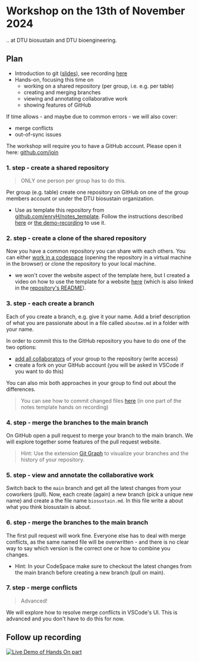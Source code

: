 # Workshop on the 13th of November 2024

.. at DTU biosustain and DTU bioengineering.

## Plan

- Introduction to git ([slides](https://docs.google.com/presentation/d/1RsKMiKquE4wqncrAv9LEtjivGE_dGiHoJ8nKCxgVKeY/edit?usp=sharing)),
  see recording [here](https://youtu.be/cAU3BCUkHxM)
- Hands-on, focusing this time on
    - working on a shared repository (per group, i.e. e.g. per table)
    - creating and merging branches
    - viewing and annotating collaborative work
    - showing features of GitHub

If time allows - and maybe due to common errors - we will also cover:
- merge conflicts
- out-of-sync issues

The workshop will require you to have a GitHub account. Please open it here: [github.com/join](https://github.com/join) 

### 1. step - create a shared repository

> ONLY one person per group has to do this.

Per group (e.g. table) create one repository on GitHub on one of the group members account
or under the DTU biosustain organization.
 - Use as template this repository from  
   [github.com/enryH/notes_template](https://github.com/enryH/notes_template). 
   Follow the instructions described 
   [here](https://docs.github.com/en/repositories/creating-and-managing-repositories/creating-a-repository-from-a-template#creating-a-repository-from-a-template) or 
   [the demo-recording](https://youtu.be/XolIezJtSPI?t=98) to use it.

### 2. step - create a clone of the shared repository

Now you have a common repository you can share with each others. You can either 
[work in a codespace](https://docs.github.com/en/codespaces/developing-in-a-codespace/creating-a-codespace-for-a-repository#creating-a-codespace-for-a-repository)
(opening the repository in a virtual machine in the browser) or clone the repository
to your local machine.

- we won't cover the website aspect of the template here, but I created a video on how 
  to use the template for a website [here](https://www.youtube.com/watch?v=XolIezJtSPI) 
  (which is also linked in the [repository's README](https://github.com/enryH/notes_template)).

### 3. step - each create a branch

Each of you create a branch, e.g. give it your name. Add a brief description of what you 
are passionate about in a file called `aboutme.md` in a folder with your name.

In order to commit this to the GitHub repository you have to do one of the two options:

- [add all collaborators](https://docs.github.com/en/account-and-profile/setting-up-and-managing-your-personal-account-on-github/managing-access-to-your-personal-repositories/inviting-collaborators-to-a-personal-repository#inviting-a-collaborator-to-a-personal-repository)
  of your group to the repository (write access)
- create a fork on your GitHub account (you will be asked in VSCode if you want to do this)

You can also mix both approaches in your group to find out about the differences.

> You can see how to commit changed files [here](https://www.youtube.com/watch?v=XolIezJtSPI&t=938s)
> (in one part of the notes template hands on recording)

### 4. step - merge the branches to the main branch

On GitHub open a pull request to merge your branch to the main branch. We will explore 
together some features of the pull request website.

> Hint: Use the extension
> [Git Graph](https://marketplace.visualstudio.com/items?itemName=mhutchie.git-graph)
> to visualize your branches and the history of your repository.

### 5. step - view and annotate the collaborative work

Switch back to the `main` branch and get all the latest changes from your coworkers (pull). 
Now, each create (again) a new branch (pick a unique new name) and create a the file name `biosustain.md`. 
In this file write a about what you think biosustain is about.

### 6. step - merge the branches to the main branch

The first pull request will work fine. Everyone else has to deal with merge conflicts, as 
the same named file will be overwritten - and there is no clear way to say which version 
is the correct one or how to combine you changes.

- Hint: In your CodeSpace make sure to checkout the latest changes from the main branch 
  before creating a new branch (pull on main).

### 7. step - merge conflicts

> Advanced!

We will explore how to resolve merge conflicts in VSCode's UI. This is advanced and 
you don't have to do this for now.

## Follow up recording

[![Live Demo of Hands On part](https://img.youtube.com/vi/mX3Il5xvKAs/maxresdefault.jpg
)](https://www.youtube.com/watch?v=mX3Il5xvKAs)

